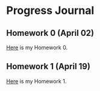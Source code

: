 # Progress Journal

## Homework 0 (April 02)

[Here](files/IE360_Spring21_Homework0.html) is my Homework 0.


## Homework 1 (April 19)

[Here](files/Homework1/HW1.html) is my Homework 1.
